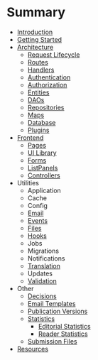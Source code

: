 # Summary

* [Introduction](.)
* [Getting Started](./getting-started)
* [Architecture](./architecture)
  * [Request Lifecycle](./architecture-request)
  * [Routes](./architecture-routes)
  * [Handlers](./architecture-handlers)
  * [Authentication](./architecture-authentication)
  * [Authorization](./architecture-authorization)
  * [Entities](./architecture-entities)
  * [DAOs](./architecture-daos)
  * [Repositories](./architecture-repositories)
  * [Maps](./architecture-maps)
  * [Database](./architecture-database)
  * [Plugins](./architecture-plugins)
* [Frontend](./frontend)
  * [Pages](./frontend-pages)
  * [UI Library](./frontend-ui-library)
  * [Forms](./frontend-forms)
  * [ListPanels](./frontend-list-panels)
  * [Controllers](./frontend-controllers)
* Utilities
  * Application
  * Cache
  * Config
  * [Email](./utilities-email)
  * [Events](./utilities-events)
  * [Files](./utilities-files)
  * [Hooks](./utilities-hooks)
  * Jobs
  * Migrations
  * Notifications
  * [Translation](./utilities-translation)
  * Updates
  * [Validation](./utilities-validation)
* Other
  * [Decisions](./decisions)
  * [Email Templates](./email-templates)
  * [Publication Versions](./publication-versions)
  * [Statistics](./statistics)
    * [Editorial Statistics](./statistics-editorial)
    * [Reader Statistics](./statistics-reader)
  * [Submission Files](./submission-files)
* [Resources](./resources)